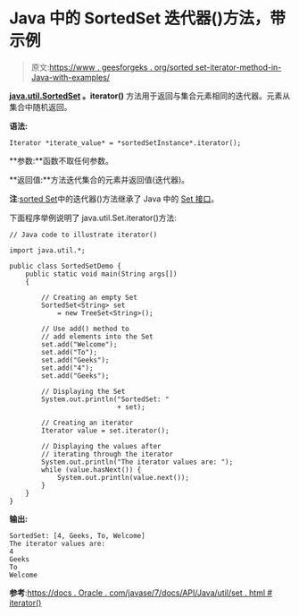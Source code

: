 # Java 中的 SortedSet 迭代器()方法，带示例

> 原文:[https://www . geesforgeks . org/sorted set-iterator-method-in-Java-with-examples/](https://www.geeksforgeeks.org/sortedset-iterator-method-in-java-with-examples/)

**[java.util.SortedSet](https://www.geeksforgeeks.org/sortedset-java-examples/) 。iterator()** 方法用于返回与集合元素相同的迭代器。元素从集合中随机返回。

**语法:**

```
Iterator *iterate_value* = *sortedSetInstance*.iterator();

```

**参数:**函数不取任何参数。

**返回值:**方法迭代集合的元素并返回值(迭代器)。

**注**:[sorted Set](https://www.geeksforgeeks.org/sortedset-java-examples/)中的迭代器()方法继承了 Java 中的 [Set 接口](https://www.geeksforgeeks.org/set-in-java/)。

下面程序举例说明了 java.util.Set.iterator()方法:

```
// Java code to illustrate iterator()

import java.util.*;

public class SortedSetDemo {
    public static void main(String args[])
    {

        // Creating an empty Set
        SortedSet<String> set
            = new TreeSet<String>();

        // Use add() method to
        // add elements into the Set
        set.add("Welcome");
        set.add("To");
        set.add("Geeks");
        set.add("4");
        set.add("Geeks");

        // Displaying the Set
        System.out.println("SortedSet: "
                           + set);

        // Creating an iterator
        Iterator value = set.iterator();

        // Displaying the values after
        // iterating through the iterator
        System.out.println("The iterator values are: ");
        while (value.hasNext()) {
            System.out.println(value.next());
        }
    }
}
```

**输出:**

```
SortedSet: [4, Geeks, To, Welcome]
The iterator values are: 
4
Geeks
To
Welcome

```

**参考**:[https://docs . Oracle . com/javase/7/docs/API/Java/util/set . html # iterator()](https://docs.oracle.com/javase/7/docs/api/java/util/Set.html#iterator())